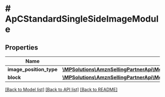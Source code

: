 # # ApCStandardSingleSideImageModule

## Properties

Name | Type | Description | Notes
------------ | ------------- | ------------- | -------------
**image_position_type** | [**\MPSolutions\AmznSellingPartnerApi\Models\AplusContent\ApCPositionType**](ApCPositionType.md) |  |
**block** | [**\MPSolutions\AmznSellingPartnerApi\Models\AplusContent\ApCStandardImageTextBlock**](ApCStandardImageTextBlock.md) |  | [optional]

[[Back to Model list]](../../README.md#models) [[Back to API list]](../../README.md#endpoints) [[Back to README]](../../README.md)
